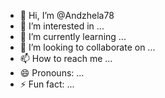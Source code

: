 - 👋 Hi, I’m @Andzhela78
- 👀 I’m interested in ...
- 🌱 I’m currently learning ...
- 💞️ I’m looking to collaborate on ...
- 📫 How to reach me ...
- 😄 Pronouns: ...
- ⚡ Fun fact: ...

<!---
Andzhela78/Andzhela78 is a ✨ particular ✨ repository because its `README.md` (this file) appears on your GitHub profile.
You can click the Preview link to take a look at your changes.
--->
